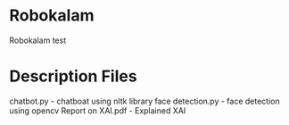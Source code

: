 # Robokalam
Robokalam test
# Description Files
chatbot.py - chatboat using nltk library
face detection.py - face detection using opencv
Report on XAI.pdf - Explained XAI
